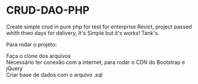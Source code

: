 # CRUD-DAO-PHP

Create simple crud in pure php for test for enterprise Revict, project passed whith thwo days for delivery,
It's Simple but it's works! Tank's.


Para rodar o projeto:

Faça o clone dos arquivos<br/>
Necessário ter conexão com a internet, para rodar o CDN do Bootstrap e jQuery<br/>
Criar base de dados com o arquivo .sql

